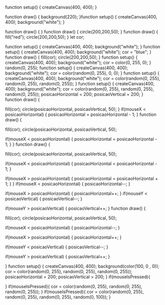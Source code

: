 function setup() {
  createCanvas(400, 400);
}

function draw() {
  background(220);
}function setup() {
  createCanvas(400, 400);
  background("white");
}

function draw() {
}
function draw() {
  circle(200,200,50);
}
function draw() {
  fill("red");
  circle(200,200,50);
}
let cor;

function setup() {
  createCanvas(400, 400);
  background("white");
}
function setup() {
  createCanvas(400, 400);
  background("white");
  cor = "blue";
}
function draw() {
  fill(cor);
  circle(200,200,50);
}
function setup() {
  createCanvas(400, 400);
  background("white");
  cor = color(0, 255, 0);
}
random(0, 255);
function setup() {
  createCanvas(400, 400);
  background("white");
  cor = color(random(0, 255), 0, 0);
}
function setup() {
  createCanvas(400, 400);
  background("white");
  cor = color(random(0, 255), random(0, 255), random(0, 255));
}
function setup() {
  createCanvas(400, 400);
  background("white");
  cor = color(random(0, 255), random(0, 255), random(0, 255));
  posicaoHorizontal = 200;
  posicaoVertical = 200;
}
function draw() {
  
  fill(cor);
  circle(posicaoHorizontal, posicaoVertical, 50);
}
if(mouseX < posicaoHorizontal) {
    posicaoHorizontal = posicaoHorizontal - 1;
}
function draw() {
  
  fill(cor);
  circle(posicaoHorizontal, posicaoVertical, 50);
  
  if(mouseX < posicaoHorizontal) {
    posicaoHorizontal = posicaoHorizontal - 1;
  }
}
function draw() {
  
  fill(cor);
  circle(posicaoHorizontal, posicaoVertical, 50);
  
  if(mouseX < posicaoHorizontal) {
    posicaoHorizontal = posicaoHorizontal - 1;
  }
  
  if(mouseX > posicaoHorizontal) {
    posicaoHorizontal = posicaoHorizontal + 1;
  }
}
if(mouseX < posicaoHorizontal) {
    posicaoHorizontal--;
}
  
if(mouseX > posicaoHorizontal) {
    posicaoHorizontal++;
}
if(mouseY < posicaoVertical) {
    posicaoVertical--;
}
  
if(mouseY > posicaoVertical) {
    posicaoVertical++;
}
function draw() {
  
  fill(cor);
  circle(posicaoHorizontal, posicaoVertical, 50);
  
  if(mouseX < posicaoHorizontal) {
    posicaoHorizontal--;
  }
  
  if(mouseX > posicaoHorizontal) {
    posicaoHorizontal++;
  }
  
  if(mouseY < posicaoVertical) {
    posicaoVertical--;
  }
  
  if(mouseY > posicaoVertical) {
    posicaoVertical++;
  }
  
}
function setup() {
  createCanvas(400, 400);
  background(color(100, 0 , 0));
  cor = color(random(0, 255), random(0, 255), random(0, 255));
  posicaoHorizontal = 200;
  posicaoVertical = 200;
}
if(mouseIsPressed){
    
}
if(mouseIsPressed){
    cor = color(random(0, 255), random(0, 255), random(0, 255));
}
if(mouseIsPressed){
    cor = color(random(0, 255), random(0, 255), random(0, 255), random(0, 100));
}

